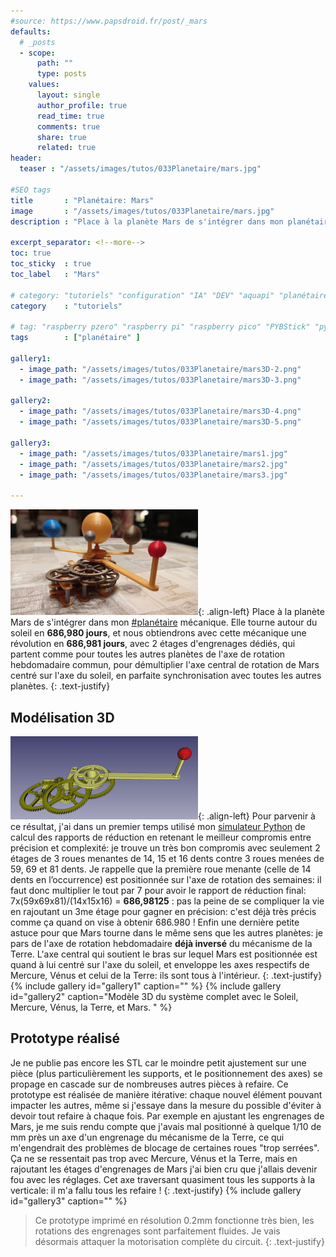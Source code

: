 ```yaml
---
#source: https://www.papsdroid.fr/post/_mars
defaults:
  # _posts
  - scope:
      path: ""
      type: posts
    values:
      layout: single
      author_profile: true
      read_time: true
      comments: true
      share: true
      related: true
header: 
  teaser : "/assets/images/tutos/033Planetaire/mars.jpg"

#SEO tags
title       : "Planétaire: Mars"
image       : "/assets/images/tutos/033Planetaire/mars.jpg"
description : "Place à la planète Mars de s'intégrer dans mon planétaire mécanique. Elle tourne autour du soleil en 686,980 jours."

excerpt_separator: <!--more-->
toc: true
toc_sticky  : true
toc_label   : "Mars"

# category: "tutoriels" "configuration" "IA" "DEV" "aquapi" "planétaire" 
category    : "tutoriels" 

# tag: "raspberry pzero" "raspberry pi" "raspberry pico" "PYBStick" "python3" "micro-pyhton" "électronique"
tags        : ["planétaire" ]

gallery1:
  - image_path: "/assets/images/tutos/033Planetaire/mars3D-2.png"
  - image_path: "/assets/images/tutos/033Planetaire/mars3D-3.png"

gallery2:
  - image_path: "/assets/images/tutos/033Planetaire/mars3D-4.png"
  - image_path: "/assets/images/tutos/033Planetaire/mars3D-5.png"

gallery3:
  - image_path: "/assets/images/tutos/033Planetaire/mars1.jpg"
  - image_path: "/assets/images/tutos/033Planetaire/mars2.jpg"
  - image_path: "/assets/images/tutos/033Planetaire/mars3.jpg"

---
```

![Planétaire](/assets/images/tutos/033Planetaire/mars.jpg){: .align-left}
Place à la planète Mars de s'intégrer dans mon [#planétaire](https://papsdroidfr.github.io/tags/#planétaire) mécanique. Elle tourne autour du soleil en **686,980 jours**, et nous obtiendrons avec cette mécanique une révolution en **686,981 jours**, avec 2 étages d'engrenages dédiés, qui partent comme pour toutes les autres planètes de l'axe de rotation hebdomadaire commun, pour démultiplier l'axe central de rotation de Mars centré sur l'axe du soleil, en parfaite synchronisation avec toutes les autres planètes.
{: .text-justify}

## Modélisation 3D
![Planétaire](/assets/images/tutos/033Planetaire/mars3D-1.png){: .align-left}
Pour parvenir à ce résultat, j'ai dans un premier temps utilisé mon [simulateur Python](https://papsdroidfr.github.io/dev/CalculEngrenages/) de calcul des rapports de réduction en retenant le meilleur compromis entre précision et complexité: je trouve un très bon compromis avec seulement 2 étages de 3 roues menantes de 14, 15 et 16 dents contre 3 roues menées de 59, 69 et 81 dents. Je rappelle que la première roue menante (celle de 14 dents en l’occurrence) est positionnée sur l'axe de rotation des semaines: il faut donc multiplier le tout par 7 pour avoir le rapport de réduction final: 7x(59x69x81)/(14x15x16) = **686,98125** : pas la peine de se compliquer la vie en rajoutant un 3me étage pour gagner en précision: c'est déjà très précis comme ça quand on vise à obtenir 686.980 ! Enfin une dernière petite astuce pour que Mars tourne dans le même sens que les autres planètes: je pars de l'axe de rotation hebdomadaire **déjà inversé** du mécanisme de la Terre. L'axe central qui soutient le bras sur lequel Mars est positionnée est quand à lui centré sur l'axe du soleil, et enveloppe les axes respectifs de Mercure, Vénus et celui de la Terre: ils sont tous à l'intérieur.
{: .text-justify}
{% include gallery id="gallery1" caption="" %}
{% include gallery id="gallery2" caption="Modèle 3D du système complet avec le Soleil, Mercure, Vénus, la Terre, et Mars. " %}

## Prototype réalisé
Je ne publie pas encore les STL car le moindre petit ajustement sur une pièce (plus particulièrement les supports, et le positionnement des axes) se propage en cascade sur de nombreuses autres pièces à refaire. Ce prototype est réalisée de manière itérative: chaque nouvel élément pouvant impacter les autres, même si j'essaye dans la mesure du possible d'éviter à devoir tout refaire à chaque fois. Par exemple en ajustant les engrenages de Mars, je me suis rendu compte que j'avais mal positionné à quelque 1/10 de mm près un axe d'un engrenage du mécanisme de la Terre, ce qui m'engendrait des problèmes de blocage de certaines roues "trop serrées". Ça ne se ressentait pas trop avec Mercure, Vénus et la Terre, mais en rajoutant les étages d'engrenages de Mars j'ai bien cru que j'allais devenir fou avec les réglages. Cet axe traversant quasiment tous les supports à la verticale: il m'a fallu tous les refaire !
{: .text-justify}
{% include gallery id="gallery3" caption="" %}
>Ce prototype imprimé en résolution 0.2mm fonctionne très bien, les rotations des engrenages sont parfaitement fluides. Je vais désormais attaquer la motorisation complète du circuit.
{: .text-justify}
